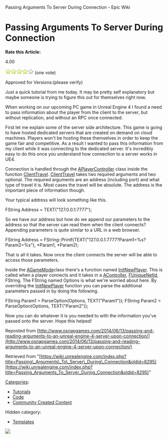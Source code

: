 Passing Arguments To Server During Connection - Epic Wiki                    

Passing Arguments To Server During Connection
=============================================

**Rate this Article:**

4.00

![](/extensions/VoteNY/images/star_on.gif)![](/extensions/VoteNY/images/star_on.gif)![](/extensions/VoteNY/images/star_on.gif)![](/extensions/VoteNY/images/star_on.gif)![](/extensions/VoteNY/images/star_off.gif) (one vote)

Approved for Versions:(please verify)

Just a quick tutorial from me today. It may be pretty self explanatory but maybe someone is trying to figure this out for themselves right now.

When working on our upcoming PC game in Unreal Engine 4 I found a need to pass information about the player from the client to the server, but without replication, and without an RPC once connected.

First let me explain some of the server side architecture. This game is going to have hosted dedicated servers that are created on demand on cloud machines. Players won't be hosting these themselves in order to keep the game fair and competitive. As a result I wanted to pass this information from my client while it was connecting to the dedicated server. It's incredibly easy to do this once you understand how connection to a server works in UE4.

Connection is handled through the [APlayerController](https://docs.unrealengine.com/latest/INT/API/Runtime/Engine/GameFramework/APlayerController/index.html) class inside the function [ClientTravel](https://docs.unrealengine.com/latest/INT/API/Runtime/Engine/GameFramework/APlayerController/ClientTravel/index.html). [ClientTravel](https://docs.unrealengine.com/latest/INT/API/Runtime/Engine/GameFramework/APlayerController/ClientTravel/index.html) takes two required arguments and two optional. The required arguments are an address (including port) and what type of travel it is. Most cases the travel will be absolute. The address is the important piece of information though.

Your typical address will look something like this.

FString Address = TEXT("127.0.0.1:7777");

So we have our address but how do we append our parameters to the address so that the server can read them when the client connects? Appending parameters is quite similar to a URL in a web browser.

FString Address = FString::Printf(TEXT("127.0.0.1:7777?Param1=%s?Param2=%s"), \*Param1, \*Param2);

That is all it takes. Now once the client connects the server will be able to access those parameters.

Inside the [AGameMode](https://docs.unrealengine.com/latest/INT/API/Runtime/Engine/GameFramework/AGameMode/index.html)class there's a function named [InitNewPlayer](https://docs.unrealengine.com/latest/INT/API/Runtime/Engine/GameFramework/AGameMode/InitNewPlayer/index.html). This is called when a player connects and it takes in a [AController](https://docs.unrealengine.com/latest/INT/API/Runtime/Engine/GameFramework/AController/index.html), [FUniqueNetId](https://docs.unrealengine.com/latest/INT/API/Runtime/OnlineSubsystem/FUniqueNetId/index.html), FString. The FString named Options is what we're worried about here. By overriding the [InitNewPlayer](https://docs.unrealengine.com/latest/INT/API/Runtime/Engine/GameFramework/AGameMode/InitNewPlayer/index.html) function you can parse the additional parameters passed in by doing the following.

FString Param1 = ParseOption(Options, TEXT("Param1"));
FString Param2 = ParseOption(Options, TEXT("Param2"));

Now you can do whatever it is you needed to with the information you've passed onto the server. Hope this helped!

Reposted from [http://www.osnapgames.com/2014/06/13/passing-and-reading-arguments-to-an-unreal-engine-4-server-upon-connection/](http://www.osnapgames.com/2014/06/13/passing-and-reading-arguments-to-an-unreal-engine-4-server-upon-connection/)

Retrieved from "[https://wiki.unrealengine.com/index.php?title=Passing\_Arguments\_To\_Server\_During\_Connection&oldid=8295](https://wiki.unrealengine.com/index.php?title=Passing_Arguments_To_Server_During_Connection&oldid=8295)"

[Categories](/Special:Categories "Special:Categories"):

*   [Tutorials](/Category:Tutorials "Category:Tutorials")
*   [Code](/Category:Code "Category:Code")
*   [Community Created Content](/Category:Community_Created_Content "Category:Community Created Content")

Hidden category:

*   [Templates](/Category:Templates "Category:Templates")

  ![](https://tracking.unrealengine.com/track.png)
